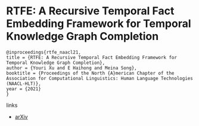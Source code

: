 # RTFE: A Recursive Temporal Fact Embedding Framework for Temporal Knowledge Graph Completion

```
@inproceedings{rtfe_naacl21,
title = {RTFE: A Recursive Temporal Fact Embedding Framework for Temporal Knowledge Graph Completion},
author = {Youri Xu and E Haihong and Meina Song},
booktitle = {Proceedings of the North {A}merican Chapter of the Association for Computational Linguistics: Human Language Technologies (NAACL-HLT)},
year = {2021}
}
```

links
- [arXiv](https://arxiv.org/abs/2009.14653)
